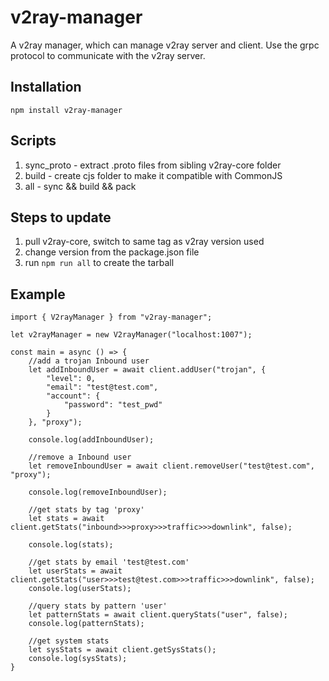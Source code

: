 # v2ray-manager

A v2ray manager, which can manage v2ray server and client. Use the grpc protocol to communicate with the v2ray server.

## Installation

```
npm install v2ray-manager
```

## Scripts

1. sync_proto - extract .proto files from sibling v2ray-core folder
2. build - create cjs folder to make it compatible with CommonJS
3. all - sync && build && pack

## Steps to update

1. pull v2ray-core, switch to same tag as v2ray version used
2. change version from the package.json file
3. run `npm run all` to create the tarball

## Example

```
import { V2rayManager } from "v2ray-manager";

let v2rayManager = new V2rayManager("localhost:1007");

const main = async () => {
    //add a trojan Inbound user
    let addInboundUser = await client.addUser("trojan", {
        "level": 0,
        "email": "test@test.com",
        "account": {
            "password": "test_pwd"
        }
    }, "proxy");

    console.log(addInboundUser);

    //remove a Inbound user
    let removeInboundUser = await client.removeUser("test@test.com", "proxy");

    console.log(removeInboundUser);

    //get stats by tag 'proxy'
    let stats = await client.getStats("inbound>>>proxy>>>traffic>>>downlink", false);

    console.log(stats);

    //get stats by email 'test@test.com'
    let userStats = await client.getStats("user>>>test@test.com>>>traffic>>>downlink", false);
    console.log(userStats);

    //query stats by pattern 'user'
    let patternStats = await client.queryStats("user", false);
    console.log(patternStats);

    //get system stats
    let sysStats = await client.getSysStats();
    console.log(sysStats);
}

```
